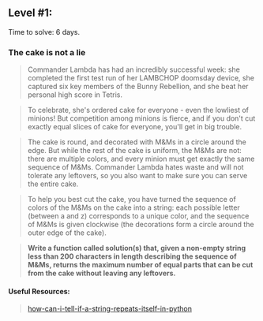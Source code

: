 ## Level #1:

Time to solve: 6 days.


### The cake is not a lie

> Commander Lambda has had an incredibly successful week: she completed the first test run of her LAMBCHOP doomsday device, she captured six key members of the Bunny Rebellion, and she beat her personal high score in Tetris.

> To celebrate, she's ordered cake for everyone - even the lowliest of minions!
But competition among minions is fierce, and if you don't cut exactly equal slices of cake for everyone, you'll get in big trouble.

> The cake is round, and decorated with M&Ms in a circle around the edge. But while the rest of the cake is uniform, the M&Ms are not: there are multiple colors, and every minion must get exactly the same sequence of M&Ms. Commander Lambda hates waste and will not tolerate any leftovers, so you also want to make sure you can serve the entire cake.

> To help you best cut the cake, you have turned the sequence of colors of the M&Ms on the cake into a string: each possible letter (between a and z)
corresponds to a unique color, and the sequence of M&Ms is given clockwise
(the decorations form a circle around the outer edge of the cake).

> **Write a function called solution(s) that, given a non-empty string less than 200 characters in length describing the sequence of M&Ms, returns the maximum number of equal parts that can be cut from the cake without leaving any leftovers.**

#### Useful Resources:

> [how-can-i-tell-if-a-string-repeats-itself-in-python](https://stackoverflow.com/questions/29481088/how-can-i-tell-if-a-string-repeats-itself-in-python)